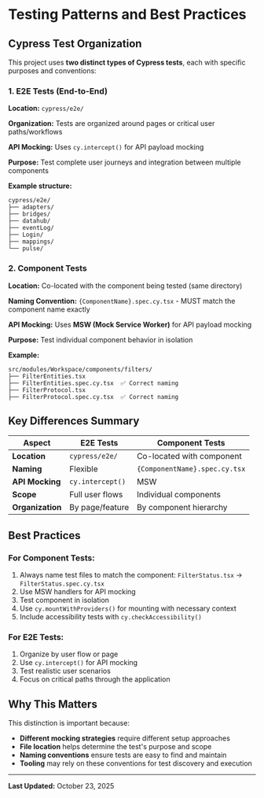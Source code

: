 # Testing Patterns and Best Practices

## Cypress Test Organization

This project uses **two distinct types of Cypress tests**, each with specific purposes and conventions:

### 1. E2E Tests (End-to-End)

**Location:** `cypress/e2e/`

**Organization:** Tests are organized around pages or critical user paths/workflows

**API Mocking:** Uses `cy.intercept()` for API payload mocking

**Purpose:** Test complete user journeys and integration between multiple components

**Example structure:**
```
cypress/e2e/
├── adapters/
├── bridges/
├── datahub/
├── eventLog/
├── Login/
├── mappings/
└── pulse/
```

### 2. Component Tests

**Location:** Co-located with the component being tested (same directory)

**Naming Convention:** `{ComponentName}.spec.cy.tsx` - MUST match the component name exactly

**API Mocking:** Uses **MSW (Mock Service Worker)** for API payload mocking

**Purpose:** Test individual component behavior in isolation

**Example:**
```
src/modules/Workspace/components/filters/
├── FilterEntities.tsx
├── FilterEntities.spec.cy.tsx  ✅ Correct naming
├── FilterProtocol.tsx
├── FilterProtocol.spec.cy.tsx  ✅ Correct naming
```

## Key Differences Summary

| Aspect | E2E Tests | Component Tests |
|--------|-----------|-----------------|
| **Location** | `cypress/e2e/` | Co-located with component |
| **Naming** | Flexible | `{ComponentName}.spec.cy.tsx` |
| **API Mocking** | `cy.intercept()` | MSW |
| **Scope** | Full user flows | Individual components |
| **Organization** | By page/feature | By component hierarchy |

## Best Practices

### For Component Tests:
1. Always name test files to match the component: `FilterStatus.tsx` → `FilterStatus.spec.cy.tsx`
2. Use MSW handlers for API mocking
3. Test component in isolation
4. Use `cy.mountWithProviders()` for mounting with necessary context
5. Include accessibility tests with `cy.checkAccessibility()`

### For E2E Tests:
1. Organize by user flow or page
2. Use `cy.intercept()` for API mocking
3. Test realistic user scenarios
4. Focus on critical paths through the application

## Why This Matters

This distinction is important because:
- **Different mocking strategies** require different setup approaches
- **File location** helps determine the test's purpose and scope
- **Naming conventions** ensure tests are easy to find and maintain
- **Tooling** may rely on these conventions for test discovery and execution

---

**Last Updated:** October 23, 2025

